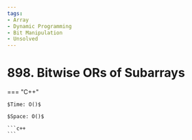 ```yaml
---
tags:
- Array
- Dynamic Programming
- Bit Manipulation
- Unsolved
---
```



# 898. Bitwise ORs of Subarrays

=== "C++"

    $Time: O()$

    $Space: O()$

    ```c++
    ```